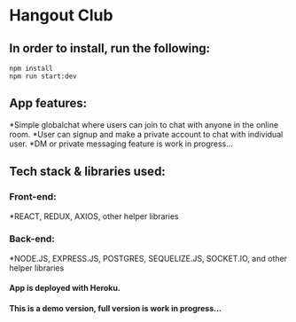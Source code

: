 # Hangout Club

## In order to install, run the following:

```
npm install
npm run start:dev
```

## App features:

*Simple globalchat where users can join to chat with anyone in the online room.
*User can signup and make a private account to chat with individual user.
*DM or private messaging feature is work in progress...

## Tech stack & libraries used:
### Front-end:

*REACT, REDUX, AXIOS, other helper libraries

### Back-end:
*NODE.JS, EXPRESS.JS, POSTGRES, SEQUELIZE.JS, SOCKET.IO, and other helper libraries

#### App is deployed with Heroku.

#### This is a demo version, full version is work in progress...

